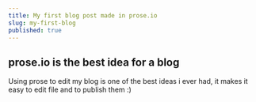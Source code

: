 ```yaml
---
title: My first blog post made in prose.io
slug: my-first-blog
published: true
---
```


## prose.io is the best idea for a blog

Using prose to edit my blog is one of the best ideas i ever had, it makes it easy to edit file and to publish them :)
